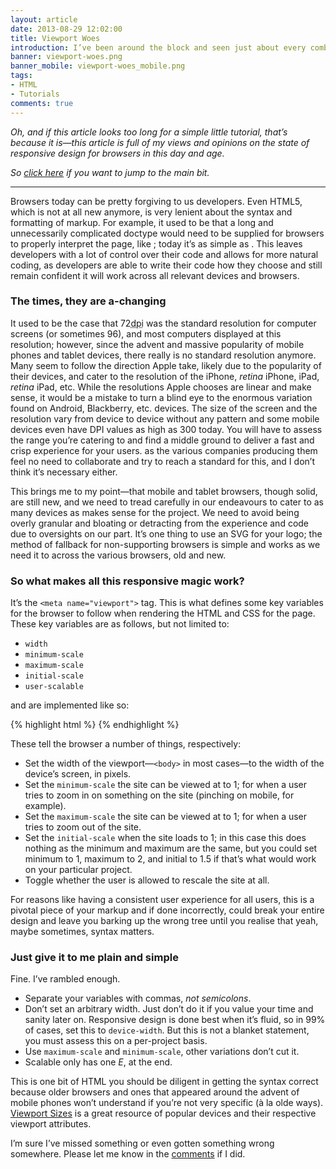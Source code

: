 ```yaml
---
layout: article
date: 2013-08-29 12:02:00
title: Viewport Woes
introduction: I’ve been around the block and seen just about every combination of variables and syntax in viewport meta tags. What’s the correct way to go about it? And maybe I’ll comment on the state of browsers today as well.
banner: viewport-woes.png
banner_mobile: viewport-woes_mobile.png
tags:
- HTML
- Tutorials
comments: true
---
```


*Oh, and if this article looks too long for a simple little tutorial, that’s because it is—this article is full of my views and opinions on the state of responsive design for browsers in this day and age.*

*So [click here](#plain-and-simple) if you want to jump to the main bit.*

--------

Browsers today can be pretty forgiving to us developers. Even HTML5, which is not at all new anymore, is very lenient about the syntax and formatting of markup. For example, it used to be that a long and unnecessarily complicated doctype would need to be supplied for browsers to properly interpret the page, like <code><!DOCTYPE html PUBLIC "-//W3C//DTD XHTML 1.0 Transitional//EN" "http://www.w3.org/TR/xhtml1/DTD/xhtml1-transitional.dtd"></code>; today it’s as simple as <code><!doctype html></code>. This leaves developers with a lot of control over their code and allows for more natural coding, as developers are able to write their code how they choose and still remain confident it will work across all relevant devices and browsers.

<h3 id="times-are-changing">The times, they are a-changing<a href="#times-are-changing" class="icon  heading-anchor" title="#times-are-changing" aria-hidden="true"></a></h3>

It used to be the case that 72<abbr title="dots-per-inch">dpi</abbr> was the standard resolution for computer screens (or sometimes 96), and most computers displayed at this resolution; however, since the advent and massive popularity of mobile phones and tablet devices, there really is no standard resolution anymore. Many seem to follow the direction Apple take, likely due to the popularity of their devices, and cater to the resolution of the iPhone, *retina* iPhone, iPad, *retina* iPad, etc. While the resolutions Apple chooses are linear and make sense, it would be a mistake to turn a blind eye to the enormous variation found on Android, Blackberry, etc. devices. The size of the screen and the resolution vary from device to device without any pattern and some mobile devices even have DPI values as high as 300 today. You will have to assess the range you’re catering to and find a middle ground to deliver a fast and crisp experience for your users. as the various companies producing them feel no need to collaborate and try to reach a standard for this, and I don’t think it’s necessary either.

This brings me to my point—that mobile and tablet browsers, though solid, are still new, and we need to tread carefully in our endeavours to cater to as many devices as makes sense for the project. We need to avoid being overly granular and bloating or detracting from the experience and code due to oversights on our part. It’s one thing to use an SVG for your logo; the method of fallback for non-supporting browsers is simple and works as we need it to across the various browsers, old and new.

<h3 id="responsive-magic">So what makes all this responsive magic work?<a href="#responsive-magic" class="icon  heading-anchor" title="#responsive-magic" aria-hidden="true"></a></h3>

It’s the <code>&lt;meta name="viewport"&gt;</code> tag. This is what defines some key variables for the browser to follow when rendering the HTML and CSS for the page. These key variables are as follows, but not limited to:

- <code>width</code>
- <code>minimum-scale</code>
- <code>maximum-scale</code>
- <code>initial-scale</code>
- <code>user-scalable</code>

and are implemented like so:

{% highlight html %}
<meta name="viewport" content="width=device-width, minimum-scale=1, maximum-scale=1, initial-scale=1, user-scalable=0">
{% endhighlight %}

These tell the browser a number of things, respectively:

- Set the width of the viewport&mdash;<code>&lt;body&gt;</code> in most cases&mdash;to the width of the device’s screen, in pixels.
- Set the <code>minimum-scale</code> the site can be viewed at to 1; for when a user tries to zoom in on something on the site (pinching on mobile, for example).
- Set the <code>maximum-scale</code> the site can be viewed at to 1; for when a user tries to zoom out of the site.
- Set the <code>initial-scale</code> when the site loads to 1; in this case this does nothing as the minimum and maximum are the same, but you could set minimum to 1, maximum to 2, and initial to 1.5 if that’s what would work on your particular project.
- Toggle whether the user is allowed to rescale the site at all.

For reasons like having a consistent user experience for all users, this is a pivotal piece of your markup and if done incorrectly, could break your entire design and leave you barking up the wrong tree until you realise that yeah, maybe sometimes, syntax matters.

<h3 id="plain-and-simple">Just give it to me plain and simple<a href="#plain-and-simple" class="icon  heading-anchor" title="#plain-and-simple" aria-hidden="true"></a></h3>

Fine. I’ve rambled enough.

- Separate your variables with commas, *not semicolons*.
- Don’t set an arbitrary width. Just don’t do it if you value your time and sanity later on. Responsive design is done best when it’s fluid, so in 99% of cases, set this to <code>device-width</code>. But this is not a blanket statement, you must assess this on a per-project basis.
- Use <code>maximum-scale</code> and <code>minimum-scale</code>, other variations don’t cut it.
- Scalable only has one *E*, at the end.

This is one bit of HTML you should be diligent in getting the syntax correct because older browsers and ones that appeared around the advent of mobile phones won’t understand if you’re not very specific (à la olde ways). [Viewport Sizes](http://viewportsizes.com/ "Viewport Sizes") is a great resource of popular devices and their respective viewport attributes.

I’m sure I’ve missed something or even gotten something wrong somewhere. Please let me know in the [comments](#comments) if I did.
